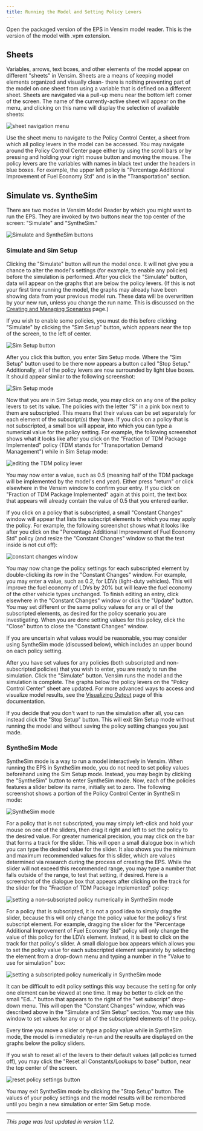 ```yaml
---
title: Running the Model and Setting Policy Levers
---
```


Open the packaged version of the EPS in Vensim model reader.  This is the version of the model with .vpm extension.

## Sheets

Variables, arrows, text boxes, and other elements of the model appear on different "sheets" in Vensim.  Sheets are a means of keeping model elements organized and visually clean- there is nothing preventing part of the model on one sheet from using a variable that is defined on a different sheet.  Sheets are navigated via a pull-up menu near the bottom left corner of the screen.  The name of the currently-active sheet will appear on the menu, and clicking on this name will display the selection of available sheets:

![sheet navigation menu](/img/running-the-model-SheetMenu.png)

Use the sheet menu to navigate to the Policy Control Center, a sheet from which all policy levers in the model can be accessed.  You may navigate around the Policy Control Center page either by using the scroll bars or by pressing and holding your right mouse button and moving the mouse.  The policy levers are the variables with names in black text under the headers in blue boxes.  For example, the upper left policy is "Percentage Additional Improvement of Fuel Economy Std" and is in the "Transportation" section.

## Simulate vs. SyntheSim

There are two modes in Vensim Model Reader by which you might want to run the EPS.  They are invoked by two buttons near the top center of the screen: "Simulate" and "SyntheSim."

![Simulate and SyntheSim buttons](/img/running-the-model-SimButtons.png)

### Simulate and Sim Setup

Clicking the "Simulate" button will run the model once.  It will not give you a chance to alter the model's settings (for example, to enable any policies) before the simulation is performed.  After you click the "Simulate" button, data will appear on the graphs that are below the policy levers.  (If this is not your first time running the model, the graphs may already have been showing data from your previous model run.  These data will be overwritten by your new run, unless you change the run name.  This is discussed on the [Creating and Managing Scenarios](creating-and-managing-scenarios) page.)

If you wish to enable some policies, you must do this before clicking "Simulate" by clicking the "Sim Setup" button, which appears near the top of the screen, to the left of center.

![Sim Setup button](/img/running-the-model-SimSetupButton.png)

After you click this button, you enter Sim Setup mode.  Where the "Sim Setup" button used to be there now appears a button called "Stop Setup."  Additionally, all of the policy levers are now surrounded by light blue boxes.  It should appear similar to the following screenshot:

![Sim Setup mode](/img/running-the-model-SimSetupMode.png)

Now that you are in Sim Setup mode, you may click on any one of the policy levers to set its value.  The policies with the letter "S" in a pink box next to them are subscripted.  This means that their values can be set separately for each element of the subscript(s) they have.  If you click on a policy that is not subscripted, a small box will appear, into which you can type a numerical value for the policy setting.  For example, the following screenshot shows what it looks like after you click on the "Fraction of TDM Package Implemented" policy (TDM stands for "Transportation Demand Management") while in Sim Setup mode:

![editing the TDM policy lever](/img/running-the-model-EditingTDM.png)

You may now enter a value, such as 0.5 (meaning half of the TDM package will be implemented by the model's end year).  Either press "return" or click elsewhere in the Vensim window to confirm your entry.  If you click on "Fraction of TDM Package Implemented" again at this point, the text box that appears will already contain the value of 0.5 that you entered earlier.

If you click on a policy that is subscripted, a small "Constant Changes" window will appear that lists the subscript elements to which you may apply the policy.  For example, the following screenshot shows what it looks like after you click on the "Percentage Additional Improvement of Fuel Economy Std" policy (and resize the "Constant Changes" window so that the text inside is not cut off):

![constant changes window](/img/running-the-model-ConstantChanges.png)

You may now change the policy settings for each subscripted element by double-clicking its row in the "Constant Changes" window.  For example, you may enter a value, such as 0.2, for LDVs (light-duty vehicles).  This will improve the fuel economy of LDVs by 20% but will leave the fuel economy of the other vehicle types unchanged.  To finish editing an entry, click elsewhere in the "Constant Changes" window or click the "Update" button.  You may set different or the same policy values for any or all of the subscripted elements, as desired for the policy scenario you are investigating.  When you are done setting values for this policy, click the "Close" button to close the "Constant Changes" window.

If you are uncertain what values would be reasonable, you may consider using SyntheSim mode (discussed below), which includes an upper bound on each policy setting.

After you have set values for any policies (both subscripted and non-subscripted policies) that you wish to enter, you are ready to run the simulation.  Click the "Simulate" button.  Vensim runs the model and the simulation is complete.  The graphs below the policy levers on the "Policy Control Center" sheet are updated.  For more advanced ways to access and visualize model results, see the [Visualizing Output](visualizing-output) page of this documentation.

If you decide that you don't want to run the simulation after all, you can instead click the "Stop Setup" button.  This will exit Sim Setup mode without running the model and without saving the policy setting changes you just made.

### SyntheSim Mode

SyntheSim mode is a way to run a model interactively in Vensim.  When running the EPS in SyntheSim mode, you do not need to set policy values beforehand using the Sim Setup mode.  Instead, you may begin by clicking the "SyntheSim" button to enter SyntheSim mode.  Now, each of the policies features a slider below its name, initially set to zero.  The following screenshot shows a portion of the Policy Control Center in SyntheSim mode:

![SyntheSim mode](/img/running-the-model-SyntheSimMode.png)

For a policy that is not subscripted, you may simply left-click and hold your mouse on one of the sliders, then drag it right and left to set the policy to the desired value.  For greater numerical precision, you may click on the bar that forms a track for the slider.  This will open a small dialogue box in which you can type the desired value for the slider.  It also shows you the minimum and maximum recommended values for this slider, which are values determined via research during the process of creating the EPS.  While the slider will not exceed this recommended range, you may type a number that falls outside of the range, to test that setting, if desired.  Here is a screenshot of the dialogue box that appears after clicking on the track for the slider for the "Fraction of TDM Package Implemented" policy:

![setting a non-subscripted policy numerically in SyntheSim mode](/img/running-the-model-SetPolNum.png)

For a policy that is subscripted, it is not a good idea to simply drag the slider, because this will only change the policy value for the policy's first subscript element.  For example, dragging the slider for the "Percentage Additional Improvement of Fuel Economy Std" policy will only change the value of this policy for the LDVs element.  Instead, it is best to click on the track for that policy's slider.  A small dialogue box appears which allows you to set the policy value for each subscripted element separately by selecting the element from a drop-down menu and typing a number in the "Value to use for simulation" box:

![setting a subscripted policy numerically in SyntheSim mode](/img/running-the-model-SetPolNumSubscripted.png)

It can be difficult to edit policy settings this way because the setting for only one element can be viewed at one time.  It may be better to click on the small "Ed..." button that appears to the right of the "set subscript" drop-down menu.  This will open the "Constant Changes" window, which was described above in the "Simulate and Sim Setup" section.  You may use this window to set values for any or all of the subscripted elements of the policy.

Every time you move a slider or type a policy value while in SyntheSim mode, the model is immediately re-run and the results are displayed on the graphs below the policy sliders.

If you wish to reset all of the levers to their default values (all policies turned off), you may click the "Reset all Constants/Lookups to base" button, near the top center of the screen.

![reset policy settings button](/img/running-the-model-ResetAll.png)

You may exit SyntheSim mode by clicking the "Stop Setup" button.  The values of your policy settings and the model results will be remembered until you begin a new simulation or enter Sim Setup mode.

---
*This page was last updated in version 1.1.2.*
